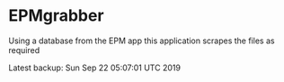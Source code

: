 # EPMgrabber
Using a database from the EPM app this application scrapes the files as required


Latest backup: Sun Sep 22 05:07:01 UTC 2019
